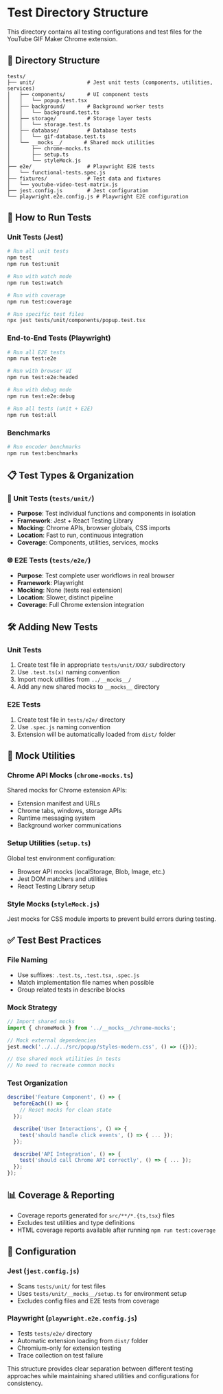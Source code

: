 # Test Directory Structure

This directory contains all testing configurations and test files for the YouTube GIF Maker Chrome extension.

## 📁 Directory Structure

```
tests/
├── unit/                 # Jest unit tests (components, utilities, services)
│   ├── components/       # UI component tests
│   │   └── popup.test.tsx
│   ├── background/       # Background worker tests
│   │   └── background.test.ts
│   ├── storage/          # Storage layer tests
│   │   └── storage.test.ts
│   ├── database/         # Database tests
│   │   └── gif-database.test.ts
│   └── __mocks__/       # Shared mock utilities
│       ├── chrome-mocks.ts
│       ├── setup.ts
│       └── styleMock.js
├── e2e/                  # Playwright E2E tests
│   └── functional-tests.spec.js
├── fixtures/             # Test data and fixtures
│   └── youtube-video-test-matrix.js
├── jest.config.js        # Jest configuration
└── playwright.e2e.config.js # Playwright E2E configuration
```

## 🚀 How to Run Tests

### Unit Tests (Jest)
```bash
# Run all unit tests
npm test
npm run test:unit

# Run with watch mode
npm run test:watch

# Run with coverage
npm run test:coverage

# Run specific test files
npx jest tests/unit/components/popup.test.tsx
```

### End-to-End Tests (Playwright)
```bash
# Run all E2E tests
npm run test:e2e

# Run with browser UI
npm run test:e2e:headed

# Run with debug mode
npm run test:e2e:debug

# Run all tests (unit + E2E)
npm run test:all
```

### Benchmarks
```bash
# Run encoder benchmarks
npm run test:benchmarks
```

## 📋 Test Types & Organization

### 🔧 Unit Tests (`tests/unit/`)
- **Purpose**: Test individual functions and components in isolation
- **Framework**: Jest + React Testing Library
- **Mocking**: Chrome APIs, browser globals, CSS imports
- **Location**: Fast to run, continuous integration
- **Coverage**: Components, utilities, services, mocks

### 🌐 E2E Tests (`tests/e2e/`)
- **Purpose**: Test complete user workflows in real browser
- **Framework**: Playwright
- **Mocking**: None (tests real extension)
- **Location**: Slower, distinct pipeline
- **Coverage**: Full Chrome extension integration

## 🛠️ Adding New Tests

### Unit Tests
1. Create test file in appropriate `tests/unit/XXX/` subdirectory
2. Use `.test.ts(x)` naming convention
3. Import mock utilities from `../__mocks__/`
4. Add any new shared mocks to `__mocks__` directory

### E2E Tests
1. Create test file in `tests/e2e/` directory
2. Use `.spec.js` naming convention
3. Extension will be automatically loaded from `dist/` folder

## 🧪 Mock Utilities

### Chrome API Mocks (`chrome-mocks.ts`)
Shared mocks for Chrome extension APIs:
- Extension manifest and URLs
- Chrome tabs, windows, storage APIs
- Runtime messaging system
- Background worker communications

### Setup Utilities (`setup.ts`)
Global test environment configuration:
- Browser API mocks (localStorage, Blob, Image, etc.)
- Jest DOM matchers and utilities
- React Testing Library setup

### Style Mocks (`styleMock.js`)
Jest mocks for CSS module imports to prevent build errors during testing.

## ✅ Test Best Practices

### File Naming
- Use suffixes: `.test.ts`, `.test.tsx`, `.spec.js`
- Match implementation file names when possible
- Group related tests in describe blocks

### Mock Strategy
```typescript
// Import shared mocks
import { chromeMock } from '../__mocks__/chrome-mocks';

// Mock external dependencies
jest.mock('../../../src/popup/styles-modern.css', () => ({}));

// Use shared mock utilities in tests
// No need to recreate common mocks
```

### Test Organization
```typescript
describe('Feature Component', () => {
  beforeEach(() => {
    // Reset mocks for clean state
  });

  describe('User Interactions', () => {
    test('should handle click events', () => { ... });
  });

  describe('API Integration', () => {
    test('should call Chrome API correctly', () => { ... });
  });
});
```

## 📊 Coverage & Reporting

- Coverage reports generated for `src/**/*.{ts,tsx}` files
- Excludes test utilities and type definitions
- HTML coverage reports available after running `npm run test:coverage`

## 🔧 Configuration

### Jest (`jest.config.js`)
- Scans `tests/unit/` for test files
- Uses `tests/unit/__mocks__/setup.ts` for environment setup
- Excludes config files and E2E tests from coverage

### Playwright (`playwright.e2e.config.js`)
- Tests `tests/e2e/` directory
- Automatic extension loading from `dist/` folder
- Chromium-only for extension testing
- Trace collection on test failure

This structure provides clear separation between different testing approaches while maintaining shared utilities and configurations for consistency.